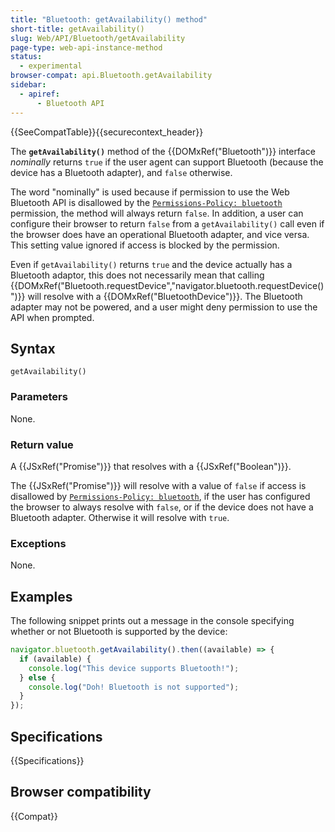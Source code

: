 ```yaml
---
title: "Bluetooth: getAvailability() method"
short-title: getAvailability()
slug: Web/API/Bluetooth/getAvailability
page-type: web-api-instance-method
status:
  - experimental
browser-compat: api.Bluetooth.getAvailability
sidebar:
  - apiref:
      - Bluetooth API
---
```


{{SeeCompatTable}}{{securecontext_header}}

The **`getAvailability()`** method of the {{DOMxRef("Bluetooth")}} interface _nominally_ returns `true` if the user agent can support Bluetooth (because the device has a Bluetooth adapter), and `false` otherwise.

The word "nominally" is used because if permission to use the Web Bluetooth API is disallowed by the [`Permissions-Policy: bluetooth`](/en-US/docs/Web/HTTP/Reference/Headers/Permissions-Policy/bluetooth) permission, the method will always return `false`.
In addition, a user can configure their browser to return `false` from a `getAvailability()` call even if the browser does have an operational Bluetooth adapter, and vice versa. This setting value ignored if access is blocked by the permission.

Even if `getAvailability()` returns `true` and the device actually has a Bluetooth adaptor, this does not necessarily mean that calling {{DOMxRef("Bluetooth.requestDevice","navigator.bluetooth.requestDevice()")}} will resolve with a {{DOMxRef("BluetoothDevice")}}.
The Bluetooth adapter may not be powered, and a user might deny permission to use the API when prompted.

## Syntax

```js-nolint
getAvailability()
```

### Parameters

None.

### Return value

A {{JSxRef("Promise")}} that resolves with a {{JSxRef("Boolean")}}.

The {{JSxRef("Promise")}} will resolve with a value of `false` if access is disallowed by [`Permissions-Policy: bluetooth`](/en-US/docs/Web/HTTP/Reference/Headers/Permissions-Policy/bluetooth), if the user has configured the browser to always resolve with `false`, or if the device does not have a Bluetooth adapter.
Otherwise it will resolve with `true`.

### Exceptions

None.

## Examples

The following snippet prints out a message in the console specifying whether or not Bluetooth is supported by the device:

```js
navigator.bluetooth.getAvailability().then((available) => {
  if (available) {
    console.log("This device supports Bluetooth!");
  } else {
    console.log("Doh! Bluetooth is not supported");
  }
});
```

## Specifications

{{Specifications}}

## Browser compatibility

{{Compat}}
